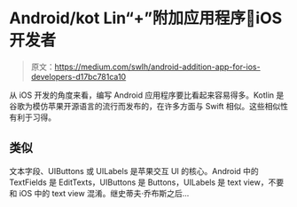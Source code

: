# Android/kot Lin“+”附加应用程序📱iOS 开发者

> 原文：<https://medium.com/swlh/android-addition-app-for-ios-developers-d17bc781ca10>

从 iOS 开发的角度来看，编写 Android 应用程序要比看起来容易得多。Kotlin 是谷歌为模仿苹果开源语言的流行而发布的，在许多方面与 Swift 相似。这些相似性有利于习得。

## 类似

文本字段、UIButtons 或 UILabels 是苹果交互 UI 的核心。Android 中的 TextFields 是 EditTexts，UIButtons 是 Buttons，UILabels 是 text view，不要和 iOS 中的 text view 混淆。继史蒂夫·乔布斯之后…